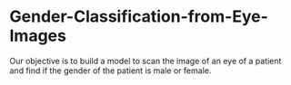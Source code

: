 # Gender-Classification-from-Eye-Images
Our objective is to build a model to scan the image of an eye of a patient and find if the gender of the patient is male or female.
